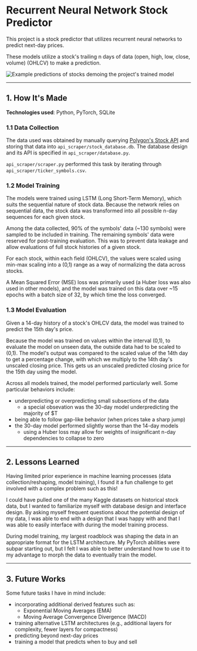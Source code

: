 # Recurrent Neural Network Stock Predictor

This project is a stock predictor that utilizes recurrent neural networks to predict next-day prices.

These models utilize a stock's trailing n days of data (open, high, low, close, volume) (OHLCV) to make a prediction.

![Example predictions of stocks demoing the project's trained model](https://github.com/tranjm4/stock_predictor/blob/main/predictions.png?raw=true)

***

## 1. How It's Made

**Technologies used**: Python, PyTorch, SQLite

### 1.1 Data Collection

The data used was obtained by manually querying [Polygon's Stock API](https://polygon.io/docs/stocks) and storing that data into `api_scraper/stock_database.db`. The database design and its API is specified in `api_scraper/database.py`.

`api_scraper/scraper.py` performed this task by iterating through `api_scraper/ticker_symbols.csv`.

### 1.2 Model Training

The models were trained using LSTM (Long Short-Term Memory), which suits the sequential nature of stock data. Because the network relies on sequential data, the stock data was transformed into all possible n-day sequences for each given stock.

Among the data collected, 90% of the symbols' data (~130 symbols) were sampled to be included in training. The remaining symbols' data were reserved for post-training evaluation. This was to prevent data leakage and allow evaluations of full stock histories of a given stock.

For each stock, within each field (OHLCV), the values were scaled using min-max scaling into a (0,1) range as a way of normalizing the data across stocks.

A Mean Squared Error (MSE) loss was primarily used (a Huber loss was also used in other models), and the model was trained on this data over ~15 epochs with a batch size of 32, by which time the loss converged.

### 1.3 Model Evaluation

Given a 14-day history of a stock's OHLCV data, the model was trained to predict the 15th day's price.

Because the model was trained on values within the interval (0,1), to evaluate the model on unseen data, the outside data had to be scaled to (0,1). The model's output was compared to the scaled value of the 14th day to get a percentage change, with which we multiply to the 14th day's unscaled closing price. This gets us an unscaled predicted closing price for the 15th day using the model.

Across all models trained, the model performed particularly well. Some particular behaviors include:

- underpredicting or overpredicting small subsections of the data
  - a special obsevation was the 30-day model underpredicting the majority of $T
- being able to follow gap-like behavior (when prices take a sharp jump)
- the 30-day model performed slightly worse than the 14-day models
  - using a Huber loss may allow for weights of insignificant n-day dependencies to collapse to zero

***

## 2. Lessons Learned

Having limited prior experience in machine learning processes (data collection/reshaping, model training), I found it a fun challenge to get involved with a complex problem such as this!

I could have pulled one of the many Kaggle datasets on historical stock data, but I wanted to familiarize myself with database design and interface design. By asking myself frequent questions about the potential design of my data, I was able to end with a design that I was happy with and that I was able to easily interface with during the model training process.

During model training, my largest roadblock was shaping the data in an appropriate format for the LSTM architecture. My PyTorch abilities were subpar starting out, but I felt I was able to better understand how to use it to my advantage to morph the data to eventually train the model.

***

## 3. Future Works

Some future tasks I have in mind include:

- incorporating additional derived features such as:
  - Exponential Moving Averages (EMA)
  - Moving Average Convergence Divergence (MACD)
- training alternative LSTM architectures (e.g., additional layers for complexity, fewer layers for compactness)
- predicting beyond next-day prices
- training a model that predicts when to buy and sell
